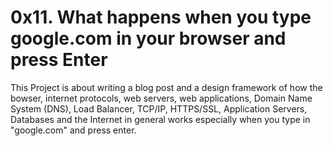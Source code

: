 # 0x11. What happens when you type google.com in your browser and press Enter

This Project is about writing a blog post and a design framework of how the bowser, internet protocols, web servers, web applications, Domain Name System (DNS), Load Balancer, TCP/IP, HTTPS/SSL, Application Servers, Databases and the Internet in general works especially when you type in "google.com" and press enter.
